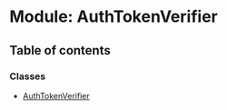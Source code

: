 # Module: AuthTokenVerifier

## Table of contents

### Classes

- [AuthTokenVerifier](../classes/AuthTokenVerifier.AuthTokenVerifier-1.md)
